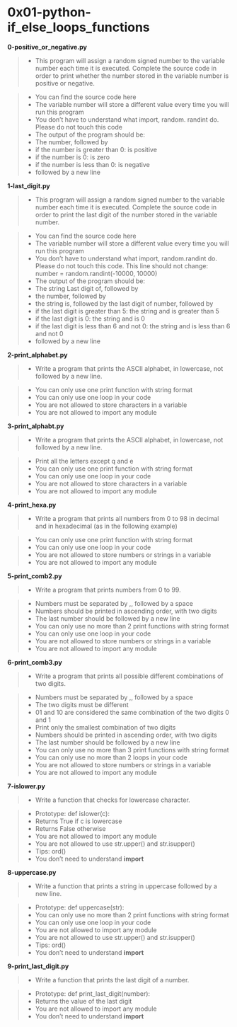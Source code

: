 # 0x01-python-if_else_loops_functions

**0-positive_or_negative.py**
> * This program will assign a random signed number to the variable number each time it is executed. Complete the source code in order to print whether the number stored in the variable number is positive or negative.

> * You can find the source code here
> * The variable number will store a different value every time you will run this program
> * You don’t have to understand what import, random. randint do. Please do not touch this code
> * The output of the program should be:
> * The number, followed by
> * if the number is greater than 0: is positive
> * if the number is 0: is zero
> * if the number is less than 0: is negative
> * followed by a new line

**1-last_digit.py**
> * This program will assign a random signed number to the variable number each time it is executed. Complete the source code in order to print the last digit of the number stored in the variable number.

> * You can find the source code here
> * The variable number will store a different value every time you will run this program
> * You don’t have to understand what import, random.randint do. Please do not touch this code. This line should not change: number = random.randint(-10000, 10000)
> * The output of the program should be:
> * The string Last digit of, followed by
> * the number, followed by
> * the string is, followed by the last digit of number, followed by
> * if the last digit is greater than 5: the string and is greater than 5
> * if the last digit is 0: the string and is 0
> * if the last digit is less than 6 and not 0: the string and is less than 6 and not 0
> * followed by a new line

**2-print_alphabet.py**
> * Write a program that prints the ASCII alphabet, in lowercase, not followed by a new line.

> * You can only use one print function with string format
> * You can only use one loop in your code
> * You are not allowed to store characters in a variable
> * You are not allowed to import any module

**3-print_alphabt.py**
> * Write a program that prints the ASCII alphabet, in lowercase, not followed by a new line.

> * Print all the letters except q and e
> * You can only use one print function with string format
> * You can only use one loop in your code
> * You are not allowed to store characters in a variable
> * You are not allowed to import any module

**4-print_hexa.py**
> * Write a program that prints all numbers from 0 to 98 in decimal and in hexadecimal (as in the following example)

> * You can only use one print function with string format
> * You can only use one loop in your code
> * You are not allowed to store numbers or strings in a variable
> * You are not allowed to import any module

**5-print_comb2.py**
> * Write a program that prints numbers from 0 to 99.

> * Numbers must be separated by ,, followed by a space
> * Numbers should be printed in ascending order, with two digits
> * The last number should be followed by a new line
> * You can only use no more than 2 print functions with string format
> * You can only use one loop in your code
> * You are not allowed to store numbers or strings in a variable
> * You are not allowed to import any module

**6-print_comb3.py**
> * Write a program that prints all possible different combinations of two digits.

> * Numbers must be separated by ,, followed by a space
> * The two digits must be different
> * 01 and 10 are considered the same combination of the two digits 0 and 1
> * Print only the smallest combination of two digits
> * Numbers should be printed in ascending order, with two digits
> * The last number should be followed by a new line
> * You can only use no more than 3 print functions with string format
> * You can only use no more than 2 loops in your code
> * You are not allowed to store numbers or strings in a variable
> * You are not allowed to import any module

**7-islower.py**
> * Write a function that checks for lowercase character.

> * Prototype: def islower(c):
> * Returns True if c is lowercase
> * Returns False otherwise
> * You are not allowed to import any module
> * You are not allowed to use str.upper() and str.isupper()
> * Tips: ord()
> * You don’t need to understand __import__

**8-uppercase.py**
> * Write a function that prints a string in uppercase followed by a new line.

> * Prototype: def uppercase(str):
> * You can only use no more than 2 print functions with string format
> * You can only use one loop in your code
> * You are not allowed to import any module
> * You are not allowed to use str.upper() and str.isupper()
> * Tips: ord()
> * You don’t need to understand __import__

**9-print_last_digit.py**
> * Write a function that prints the last digit of a number.

> * Prototype: def print_last_digit(number):
> * Returns the value of the last digit
> * You are not allowed to import any module
> * You don’t need to understand __import__


